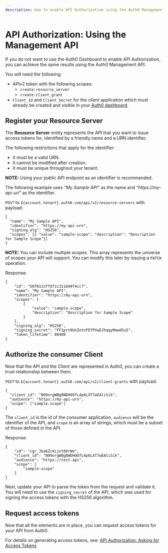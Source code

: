 ```yaml
---
description: How to enable API Authorization using the Auth0 Management API.  
---
```


# API Authorization: Using the Management API

If you do not want to use the Auth0 Dashboard to enable  API Authorization, you can achieve the same results using the Auth0 Management API.

You will need the following:

- APIv2 token with the following scopes:
  - `create:resource_server`
  - `create:client_grant`
- `Client_Id` and `Client_Secret` for the client application which must already be created and visible in your [Auth0 dashboard](${uiURL}).

## Register your Resource Server

The **Resource Server** entity represents the API that you want to issue access tokens for, identified by a friendly name and a URN identifier.

The following restrictions that apply for the identifier:

- It must be a valid URN.
- It cannot be modified after creation.
- It must be unique throughout your tenant.

**NOTE:** Using your public API endpoint as an identifier is recommended.

The following example uses _"My Sample API"_ as the name and _"https://my-api-uri"_ as the identifier.

`POST` to `${account.tenant}.auth0.com/api/v2/resource-servers` with payload:

```
{
  "name": "My Sample API",
  "identifier": "https://my-api-urn",
  "signing_alg": "HS256",
  "scopes": [{ "value": "sample-scope", "description": "Description for Sample Scope"}]
}
```

**NOTE:** You can include multiple scopes. This array represents the universe of scopes your API will support. You can modify this later by issuing a `PATCH` operation.

Response:

```
{
    "id": "56f0131ffdf1c311694f4cc7",
    "name": "My Sample API",
    "identifier": "https://my-api-urn",
    "scopes": [
        {
            "value": "sample-scope",
            "description": "Description for Sample Scope"
        }
    ],
    "signing_alg": "HS256",
    "signing_secret": "FF1prn9UxZotnFEfPVwEJhqqyRmwdSu5",
    "token_lifetime": 86400
}
```

## Authorize the consumer Client

Now that the API and the Client are represented in Auth0, you can create a trust relationship between them.

`POST` to `${account.tenant}.auth0.com/api/v2/client-grants` with payload:

```
{
  "client_id": "N99orgWBg8WDHOOfL4p6LXT7wEAliSik",
  "audience": "https://my-api-urn",
  "scope": ["sample-scope"]
}
```

The `client_id` is the id of the consumer application, `audience` will be the identifier of the API, and `scope` is an array of strings, which must be a subset of those defined in the API.

Response:

```
{
    "id": "cgr_JGa6ZckLjnt60rWe",
    "client_id": "N99orgWBg8WDHOOfL4p6LXT7wEAliSik",
    "audience": "https://test-api",
    "scope": [
        "sample-scope"
    ]
}
```

Next, update your API to parse the token from the request and validate it. You will need to use the `signing_secret` of the API, which was used for signing the access tokens with the HS256 algorithm.

## Request access tokens

Now that all the elements are in place, you can request access tokens for your API from Auth0.

For details on generating access tokens, see: [API Authorization: Asking for Access Tokens](/api-auth#using-the-auth0-dashboard-for-setting-up-an-api-authorization-scenario)
